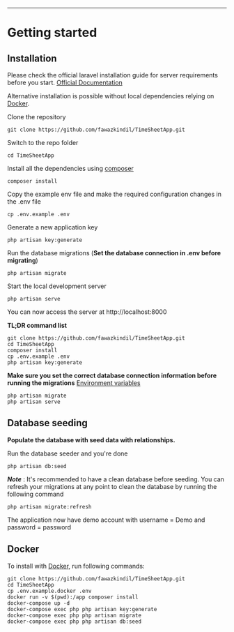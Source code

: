 
----------

# Getting started

## Installation

Please check the official laravel installation guide for server requirements before you start. [Official Documentation](https://laravel.com/docs/5.4/installation#installation)

Alternative installation is possible without local dependencies relying on [Docker](#docker). 

Clone the repository

    git clone https://github.com/fawazkindil/TimeSheetApp.git

Switch to the repo folder

    cd TimeSheetApp

Install all the dependencies using [composer](https://getcomposer.org/download/)

    composer install

Copy the example env file and make the required configuration changes in the .env file

    cp .env.example .env

Generate a new application key

    php artisan key:generate

Run the database migrations (**Set the database connection in .env before migrating**)

    php artisan migrate

Start the local development server

    php artisan serve

You can now access the server at http://localhost:8000

**TL;DR command list**

    git clone https://github.com/fawazkindil/TimeSheetApp.git
    cd TimeSheetApp
    composer install
    cp .env.example .env
    php artisan key:generate
    
**Make sure you set the correct database connection information before running the migrations** [Environment variables](#environment-variables)

    php artisan migrate
    php artisan serve

## Database seeding

**Populate the database with seed data with relationships.**

Run the database seeder and you're done

    php artisan db:seed

***Note*** : It's recommended to have a clean database before seeding. You can refresh your migrations at any point to clean the database by running the following command

    php artisan migrate:refresh
    
The application now have demo account with username = Demo and password = password
## Docker

To install with [Docker](https://www.docker.com), run following commands:

```
git clone https://github.com/fawazkindil/TimeSheetApp.git
cd TimeSheetApp
cp .env.example.docker .env
docker run -v $(pwd):/app composer install
docker-compose up -d
docker-compose exec php php artisan key:generate
docker-compose exec php php artisan migrate
docker-compose exec php php artisan db:seed
```

